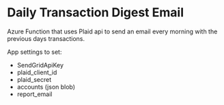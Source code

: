 # Daily Transaction Digest Email

Azure Function that uses Plaid api to send an email every morning with the previous days transactions.

App settings to set:
 - SendGridApiKey
 - plaid_client_id
 - plaid_secret
 - accounts    (json blob)
 - report_email